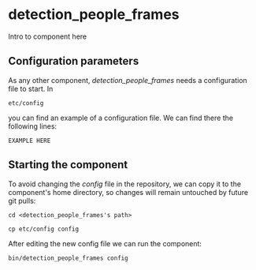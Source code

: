 # detection_people_frames
Intro to component here


## Configuration parameters
As any other component, *detection_people_frames* needs a configuration file to start. In
```
etc/config
```
you can find an example of a configuration file. We can find there the following lines:
```
EXAMPLE HERE
```

## Starting the component
To avoid changing the *config* file in the repository, we can copy it to the component's home directory, so changes will remain untouched by future git pulls:

```
cd <detection_people_frames's path> 
```
```
cp etc/config config
```

After editing the new config file we can run the component:

```
bin/detection_people_frames config
```
